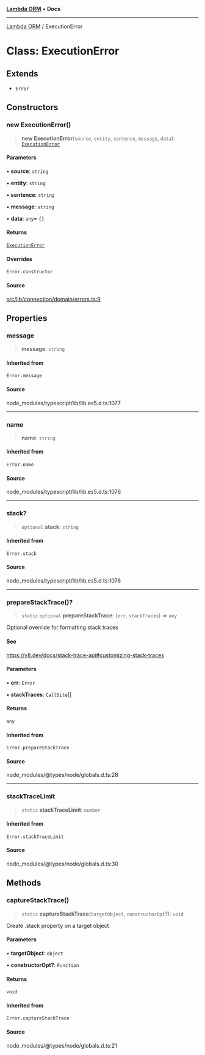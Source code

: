 [**Lambda ORM**](../README.md) • **Docs**

***

[Lambda ORM](../README.md) / ExecutionError

# Class: ExecutionError

## Extends

- `Error`

## Constructors

### new ExecutionError()

> **new ExecutionError**(`source`, `entity`, `sentence`, `message`, `data`): [`ExecutionError`](ExecutionError.md)

#### Parameters

• **source**: `string`

• **entity**: `string`

• **sentence**: `string`

• **message**: `string`

• **data**: `any`= `{}`

#### Returns

[`ExecutionError`](ExecutionError.md)

#### Overrides

`Error.constructor`

#### Source

[src/lib/connection/domain/errors.ts:9](https://github.com/lambda-orm/lambdaorm/blob/2cf61312276d569f6a73ea73b37f46a3cafdcc80/src/lib/connection/domain/errors.ts#L9)

## Properties

### message

> **message**: `string`

#### Inherited from

`Error.message`

#### Source

node\_modules/typescript/lib/lib.es5.d.ts:1077

***

### name

> **name**: `string`

#### Inherited from

`Error.name`

#### Source

node\_modules/typescript/lib/lib.es5.d.ts:1076

***

### stack?

> `optional` **stack**: `string`

#### Inherited from

`Error.stack`

#### Source

node\_modules/typescript/lib/lib.es5.d.ts:1078

***

### prepareStackTrace()?

> `static` `optional` **prepareStackTrace**: (`err`, `stackTraces`) => `any`

Optional override for formatting stack traces

#### See

https://v8.dev/docs/stack-trace-api#customizing-stack-traces

#### Parameters

• **err**: `Error`

• **stackTraces**: `CallSite`[]

#### Returns

`any`

#### Inherited from

`Error.prepareStackTrace`

#### Source

node\_modules/@types/node/globals.d.ts:28

***

### stackTraceLimit

> `static` **stackTraceLimit**: `number`

#### Inherited from

`Error.stackTraceLimit`

#### Source

node\_modules/@types/node/globals.d.ts:30

## Methods

### captureStackTrace()

> `static` **captureStackTrace**(`targetObject`, `constructorOpt`?): `void`

Create .stack property on a target object

#### Parameters

• **targetObject**: `object`

• **constructorOpt?**: `Function`

#### Returns

`void`

#### Inherited from

`Error.captureStackTrace`

#### Source

node\_modules/@types/node/globals.d.ts:21

